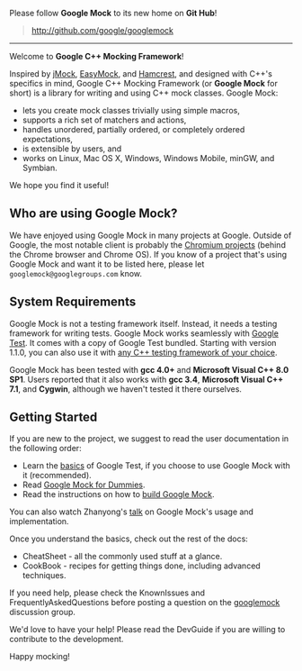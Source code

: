 

Please follow **Google Mock** to its new home on **Git Hub**!
> http://github.com/google/googlemock


---


Welcome to **Google C++ Mocking Framework**!

Inspired by [jMock](http://www.jmock.org/), [EasyMock](http://www.easymock.org/), and [Hamcrest](http://code.google.com/p/hamcrest/), and
designed with C++'s specifics in mind, Google C++ Mocking Framework
(or **Google Mock** for short) is a library for writing and using C++
mock classes.  Google Mock:

  * lets you create mock classes trivially using simple macros,
  * supports a rich set of matchers and actions,
  * handles unordered, partially ordered, or completely ordered expectations,
  * is extensible by users, and
  * works on Linux, Mac OS X, Windows, Windows Mobile, minGW, and Symbian.

We hope you find it useful!

## Who are using Google Mock? ##

We have enjoyed using Google Mock in many projects at Google.  Outside of Google, the most notable client is probably the [Chromium projects](http://www.chromium.org/) (behind the Chrome browser and Chrome OS).  If you know of a project that's using Google Mock and want it to be listed here, please let
`googlemock@googlegroups.com` know.


## System Requirements ##

Google Mock is not a testing framework itself.  Instead, it needs a
testing framework for writing tests.  Google Mock works seamlessly
with [Google Test](http://code.google.com/p/googletest/).  It comes
with a copy of Google Test bundled.  Starting with version 1.1.0,
you can also use it with [any C++ testing framework of your choice](ForDummies#Using_Google_Mock_with_Any_Testing_Framework.md).

Google Mock has been tested with **gcc 4.0+** and **Microsoft Visual C++ 8.0 SP1**.  Users
reported that it also works with **gcc 3.4**, **Microsoft Visual C++ 7.1**, and **Cygwin**, although we haven't tested it there ourselves.

## Getting Started ##

If you are new to the project, we suggest to read the user
documentation in the following order:

  * Learn the [basics](http://code.google.com/p/googletest/wiki/Primer) of Google Test, if you choose to use Google Mock with it (recommended).
  * Read [Google Mock for Dummies](ForDummies.md).
  * Read the instructions on how to [build Google Mock](http://code.google.com/p/googlemock/source/browse/trunk/README).

You can also watch Zhanyong's [talk](http://www.youtube.com/watch?v=sYpCyLI47rM) on Google Mock's usage and implementation.

Once you understand the basics, check out the rest of the docs:

  * CheatSheet - all the commonly used stuff at a glance.
  * CookBook - recipes for getting things done, including advanced techniques.

If you need help, please check the KnownIssues and FrequentlyAskedQuestions before
posting a question on the [googlemock](http://groups.google.com/group/googlemock)
discussion group.

We'd love to have your help!  Please
read the DevGuide if you are willing to contribute to the development.

Happy mocking!